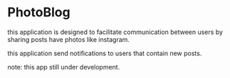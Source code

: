 # PhotoBlog
this application is designed to facilitate communication between users by sharing posts have photos like instagram.

this application send notifications to users that contain new posts. 



note: this app still under development.


